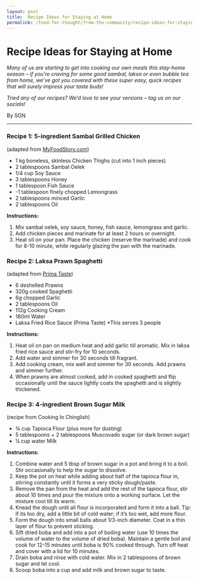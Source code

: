 ```yaml
---
layout: post
title:  Recipe Ideas for Staying at Home
permalink: /food-for-thought/from-the-community/recipe-ideas-for-staying-at-home
---
```


# Recipe Ideas for Staying at Home

_Many of us are starting to get into cooking our own meals this stay-home season – if you’re craving for some good sambal, laksa or even bubble tea from home, we’ve got you covered with these super easy, quick recipes that will surely impress your taste buds!_

_Tried any of our recipes? We’d love to see your versions – tag us on our socials!_

By SGN

<hr>

### Recipe 1: 5-ingredient Sambal Grilled Chicken 
(adapted from [MyFoodStory.com](https://myfoodstory.com/grilled-sambal-chicken-skewers-5-ingredient/))

- 1 kg boneless, skinless Chicken Thighs (cut into 1 inch pieces)
- 2 tablespoons Sambal Oelek
- 1/4 cup Soy Sauce
- 3 tablespoons Honey
- 1 tablespoon Fish Sauce
- -1 tablespoon finely chopped Lemongrass
- 2 tablespoons minced Garlic
- 2 tablespoons Oil

**Instructions:**
1.	Mix sambal oelek, soy sauce, honey, fish sauce, lemongrass and garlic. 
2.	Add chicken pieces and marinate for at least 2 hours or overnight.
3.	Heat oil on your pan. Place the chicken (reserve the marinade) and cook for 8-10 minute, while regularly glazing the pan with the marinade. 

### Recipe 2: Laksa Prawn Spaghetti 
(adapted from [Prima Taste](https://www.primataste.com/recipes/laksa-spaghetti))

- 6 deshelled Prawns 
- 320g cooked Spaghetti 
- 6g chopped Garlic 
- 2 tablespoons Oil
- 112g Cooking Cream
- 180ml Water 
- Laksa Fried Rice Sauce (Prima Taste)
*This serves 3 people

**Instructions:**
1.	Heat oil on pan on medium heat and add garlic till aromatic. Mix in laksa fried rice sauce and stir-fry for 10 seconds.
2.	Add water and simmer for 30 seconds till fragrant.
3.	Add cooking cream, mix well and simmer for 30 seconds. Add prawns and simmer further.
4.	When prawns are almost cooked, add in cooked spaghetti and flip occasionally until the sauce lightly coats the spaghetti and is slightly thickened. 

### Recipe 3: 4-ingredient Brown Sugar Milk 
(recipe from Cooking In Chinglish)

- 3⁄4 cup Tapioca Flour (plus more for dusting)
- 5 tablespoons + 2 tablespoons Muscovado sugar (or dark brown sugar)
- 1⁄4 cup water
Milk

**Instructions:**
1.	Combine water and 5 tbsp of brown sugar in a pot and bring it to a boil. Stir occasionally to help the sugar to dissolve.
2.	Keep the pot on heat while adding about half of the tapioca flour in, stirring constantly until it forms a very sticky dough/paste.
3.	Remove the pan from the heat and add the rest of the tapioca flour, stir about 10 times and pour the mixture onto a working surface. Let the mixture cool till its warm. 
4.	Knead the dough until all flour is incorporated and form it into a ball. Tip: if its too dry, add a little bit of cold water; if it’s too wet, add more flour. 
5.	Form the dough into small balls about 1/3-inch diameter. Coat in a thin layer of flour to prevent sticking. 
6.	Sift dried boba and add into a pot of boiling water (use 10 times the volume of water to the volume of dried boba). Maintain a gentle boil and cook for 12-15 minutes until boba is 90% cooked through. Turn off heat and cover with a lid for 10 minutes. 
7.	Drain boba and rinse with cold water. Mix in 2 tablespoons of brown sugar and let cool. 
8.	Scoop boba into a cup and add milk and brown sugar to taste. 



